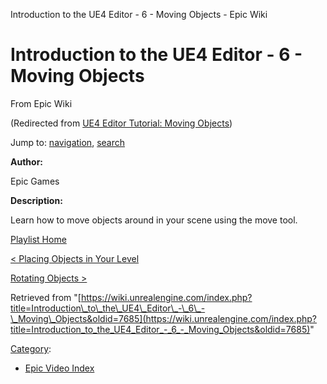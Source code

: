 Introduction to the UE4 Editor - 6 - Moving Objects - Epic Wiki              

Introduction to the UE4 Editor - 6 - Moving Objects
===================================================

From Epic Wiki

(Redirected from [UE4 Editor Tutorial: Moving Objects](/index.php?title=UE4_Editor_Tutorial:_Moving_Objects&redirect=no "UE4 Editor Tutorial: Moving Objects"))

Jump to: [navigation](#mw-navigation), [search](#p-search)

  

**Author:**

Epic Games

**Description:**

Learn how to move objects around in your scene using the move tool.

  

[Playlist Home](/Category:Epic_Video_Playlists "Category:Epic Video Playlists")

[< Placing Objects in Your Level](/Introduction_to_the_UE4_Editor_-_5_-_Placing_Objects_in_Your_Level "Introduction to the UE4 Editor - 5 - Placing Objects in Your Level")

[Rotating Objects >](/Introduction_to_the_UE4_Editor_-_7_-_Rotating_Objects "Introduction to the UE4 Editor - 7 - Rotating Objects")

Retrieved from "[https://wiki.unrealengine.com/index.php?title=Introduction\_to\_the\_UE4\_Editor\_-\_6\_-\_Moving\_Objects&oldid=7685](https://wiki.unrealengine.com/index.php?title=Introduction_to_the_UE4_Editor_-_6_-_Moving_Objects&oldid=7685)"

[Category](/Special:Categories "Special:Categories"):

*   [Epic Video Index](/index.php?title=Category:Epic_Video_Index&action=edit&redlink=1 "Category:Epic Video Index (page does not exist)")